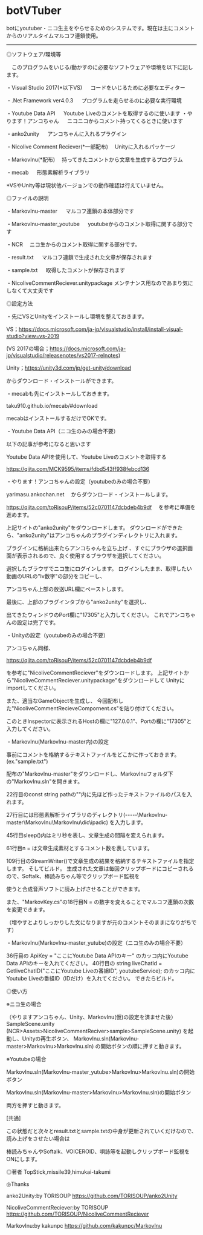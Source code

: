 ﻿# botVTuber
botにyoutuber・ニコ生主をやらせるためのシステムです。現在は主にコメントからのリアルタイムマルコフ連鎖使用。


-------------------------------------------------------------------------------------------------------------------


◎ソフトウェア/環境等



　このプログラムをいじる/動かすのに必要なソフトウェアや環境を以下に記します。
 


・Visual Studio 2017(*以下VS)
 　         コードをいじるために必要なエディター
 
・.Net Framework ver4.0.3
 　             プログラムを走らせるのに必要な実行環境 

・Youtube Data API
            　         Youtube Liveのコメントを取得するのに使います
・やります！アンコちゃん
 　              ニコニコからコメント持ってくるときに使います

・anko2unity
 　                          アンコちゃんに入れるプラグイン

・Nicolive Comment Reciever(*一部配布)
 　Unityに入れるパッケージ

・MarkovInu(*配布)
                     　持ってきたコメントから文章を生成するプログラム

・mecab
 　                               形態素解析ライブラリ
 


 *VSやUnity等は現状他バージョンでの動作確認は行えていません。







◎ファイルの説明



・MarkovInu-master
 　                    マルコフ連鎖の本体部分です

・MarkovInu-master_youtube
 　            youtubeからのコメント取得に関する部分です

・NCR
                                  　ニコ生からのコメント取得に関する部分です。

・result.txt
  　                         マルコフ連鎖で生成された文章が保存されます

・sample.txt
 　                          取得したコメントが保存されます

・NicoliveCommentReciever.unitypackage
   メンテナンス用なのであまり気にしなくて大丈夫です






◎設定方法



・先にVSとUnityをインストールし環境を整えておきます。


VS；https://docs.microsoft.com/ja-jp/visualstudio/install/install-visual-studio?view=vs-2019

(VS 2017の場合；https://docs.microsoft.com/ja-jp/visualstudio/releasenotes/vs2017-relnotes)

Unity；https://unity3d.com/jp/get-unity/download

からダウンロード・インストールができます。





・mecabも先にインストールしておきます。

taku910.github.io/mecab/#download

mecabはインストールするだけでOKです。



・Youtube Data API（ニコ生のみの場合不要）


以下の記事が参考になると思います

Youtube Data APIを使用して、Youtube Liveのコメントを取得する

https://qiita.com/MCK9595/items/fdbd543ff938febcd136





・やります！アンコちゃんの設定（youtubeのみの場合不要）

yarimasu.ankochan.net
　からダウンロード・インストールします。

https://qiita.com/toRisouP/items/52c0701147dcbdeb4b9df
　を参考に準備を進めます。

上記サイトの"anko2unity"をダウンロードします。
ダウンロードができたら、"anko2unity"はアンコちゃんのプラグインディレクトリに入れます。


プラグインに格納出来たらアンコちゃんを立ち上げ
、すぐにブラウザの選択画面が表示されるので、良く使用するブラウザを選択してください。

選択したブラウザでニコ生にログインします。
ログインしたまま、取得したい動画のURLの"lv数字"の部分をコピーし、

アンコちゃん上部の放送URL欄にペーストします。

最後に、上部のプラグインタブから"anko2unity"を選択し、

出てきたウィンドウのPort欄に"17305"と入力してください。
これでアンコちゃんの設定は完了です。





・Unityの設定（youtubeのみの場合不要）


アンコちゃん同様、

https://qiita.com/toRisouP/items/52c0701147dcbdeb4b9df

を参考に"NicoliveCommentReciever"をダウンロードします。
上記サイトから"NicoliveCommentReciever.unitypackage"をダウンロードして
Unityにimportしてください。

また、適当なGameObjectを生成し、
今回配布した"NicoliveCommentRecieveCompornent.cs"を貼り付けてください。

このときInspectorに表示されるHostの欄に"127.0.0.1"、Portの欄に"17305"と入力してください。





・MarkovInu(MarkovInu-master内)の設定


事前にコメントを格納するテキストファイルをどこかに作っておきます。(ex."sample.txt")

配布の"MarkovInu-master"をダウンロードし、MarkovInuフォルダ下の"MarkovInu.sln"を開きます。

22行目のconst string pathの""内に先ほど作ったテキストファイルのパスを入れます。

27行目には形態素解析ライブラリのディレクトリ(-----\MarkovInu-master\MarkovInu\MarkovInu\dic\ipadic)
を入力します。

45行目sleep()内はミリ秒を表し、文章生成の間隔を変えられます。

61行目n = は文章生成素材とするコメント数を表しています。

109行目のStreamWriter()で文章生成の結果を格納するテキストファイルを指定します。
そしてビルド。
生成された文章は毎回クリップボードにコピーされるので、Softalk、棒読みちゃん等でクリップボード監視を

使うと合成音声ソフトに読み上げさせることができます。



また、"MarkovKey.cs"の18行目N = の数字を変えることでマルコフ連鎖の次数を変更できます。



（増やすとよりしっかりした文になりますが元のコメントそのままになりがちです）


・MarkovInu(MarkovInu-master_yutube)の設定（ニコ生のみの場合不要）

36行目の ApiKey = "ここにYoutube Data APIのキー" のカッコ内にYoutube Data APIのキーを入れてください。
40行目の   string liveChatId = GetliveChatID("ここにYoutube Liveの番組ID", youtubeService);
 のカッコ内にYoutube Liveの番組ID（IDだけ）を入れてください。
できたらビルド。


◎使い方



※ニコ生の場合

（やりますアンコちゃん、Unity、MarkovInu(仮)の設定を済ませた後）
SampleScene.unity
 (NCR>Assets>NicoliveCommentReciver>sample>SampleScene.unity)
を起動し、Unityの再生ボタン、
 MarkovInu.sln(MarkovInu-master>MarkovInu>MarkovInu.sln)
の開始ボタンの順に押すと動きます。




※Youtubeの場合


MarkovInu.sln(MarkovInu-master_yutube>MarkovInu>MarkovInu.sln)の開始ボタン

MarkovInu.sln(MarkovInu-master>MarkovInu>MarkovInu.sln)の開始ボタン

両方を押すと動きます。




[共通]

この状態だと次々とresult.txtとsample.txtの中身が更新されていくだけなので、読み上げをさせたい場合は

棒読みちゃんやSoftalk、VOICEROID、唄詠等を起動しクリップボード監視をONにします。





◎著者
TopStick,missile39,himukai-takumi



◎Thanks

anko2Unity:by TORISOUP
https://github.com/TORISOUP/anko2Unity

NicoliveCommentReciever:by TORISOUP
https://github.com/TORISOUP/NicoliveCommentReciever

MarkovInu:by kakunpc
https://github.com/kakunpc/MarkovInu
